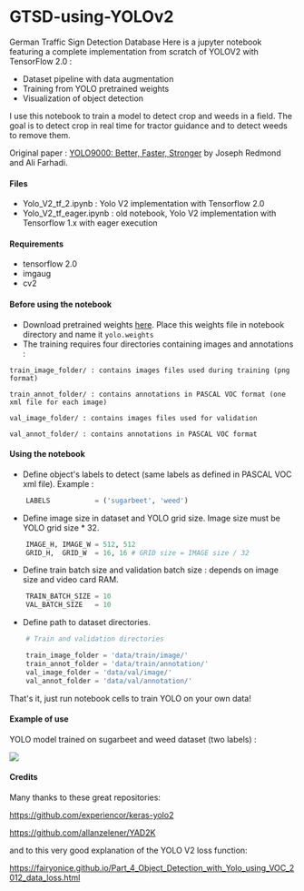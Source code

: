 # GTSD-using-YOLOv2
German Traffic Sign Detection Database
Here is a jupyter notebook featuring a complete implementation from scratch of YOLOV2 with TensorFlow 2.0 :

- Dataset pipeline with data augmentation
- Training from YOLO pretrained weights
- Visualization of object detection

I use this notebook to train a model to detect crop and weeds in a field. The goal is to detect crop in real time for tractor guidance and to detect weeds to remove them.

Original paper : [YOLO9000: Better, Faster, Stronger](https://arxiv.org/abs/1612.08242) by Joseph Redmond and Ali Farhadi.

#### Files

- Yolo_V2_tf_2.ipynb : Yolo V2 implementation with Tensorflow 2.0
- Yolo_V2_tf_eager.ipynb : old notebook, Yolo V2 implementation with Tensorflow 1.x with eager execution


#### Requirements

- tensorflow 2.0
- imgaug
- cv2


#### Before using the notebook

- Download pretrained weights [here](https://pjreddie.com/media/files/yolov2.weights). Place this weights file in notebook directory and name it `yolo.weights`
- The training requires four directories containing images and annotations :

`train_image_folder/ : contains images files used during training (png format)`

`train_annot_folder/ : contains annotations in PASCAL VOC format (one xml file for each image)`

`val_image_folder/ : contains images files used for validation`

`val_annot_folder/ : contains annotations in PASCAL VOC format`


#### Using the notebook

- Define object's labels to detect (same labels as defined in PASCAL VOC xml file). Example :
~~~python
	LABELS           = ('sugarbeet', 'weed')
~~~

- Define image size in dataset and YOLO grid size. Image size must be YOLO grid size * 32.
~~~python
	IMAGE_H, IMAGE_W = 512, 512
	GRID_H,  GRID_W  = 16, 16 # GRID size = IMAGE size / 32
~~~

- Define train batch size and validation batch size : depends on image size and video card RAM.
~~~python
	TRAIN_BATCH_SIZE = 10
	VAL_BATCH_SIZE   = 10
~~~

- Define path to dataset directories.
~~~python
	# Train and validation directories

	train_image_folder = 'data/train/image/'
	train_annot_folder = 'data/train/annotation/'
	val_image_folder = 'data/val/image/'
	val_annot_folder = 'data/val/annotation/'
~~~

That's it, just run notebook cells to train YOLO on your own data!



#### Example of use

YOLO model trained on sugarbeet and weed dataset (two labels) :

![](yolo_detect_example.png)



#### Credits

Many thanks to these great repositories:

https://github.com/experiencor/keras-yolo2

https://github.com/allanzelener/YAD2K

and to this very good explanation of the YOLO V2 loss function:

https://fairyonice.github.io/Part_4_Object_Detection_with_Yolo_using_VOC_2012_data_loss.html
